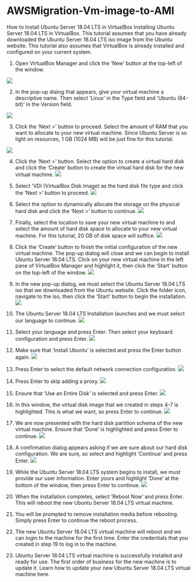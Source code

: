 # AWSMigration-Vm-image-to-AMI
How to Install Ubuntu Server 18.04 LTS in VirtualBox
Installing Ubuntu Server 18.04 LTS in VirtualBox.
This tutorial assumes that you have already downloaded the Ubuntu Server 18.04 LTS iso image from the Ubuntu website. This tutorial also assumes that VirtualBox is already installed and configured on your current system.
1.	Open VirtualBox Manager and click the ‘New’ button at the top-left of the window.

![](https://github.com/KKaws/AWSMigration-Vm-image-to-AMI/blob/master/1.png)

2.	In the pop-up dialog that appears, give your virtual machine a descriptive name. Then select ‘Linux’ in the Type field and ‘Ubuntu (64-bit)’ in the Version field.


![](https://github.com/KKaws/AWSMigration-Vm-image-to-AMI/blob/master/2.png)

3.	Click the ‘Next >’ button to proceed. Select the amount of RAM that you want to allocate to your new virtual machine. Since Ubuntu Server is so light on resources, 1 GB (1024 MB) will be just fine for this tutorial.

![](https://github.com/KKaws/AWSMigration-Vm-image-to-AMI/blob/master/3.png)

4.	Click the ‘Next >’ button. Select the option to create a virtual hard disk and click the ‘Create’ button to create the virtual hard disk for the new virtual machine.
![](https://github.com/KKaws/AWSMigration-Vm-image-to-AMI/blob/master/4.png)
5.	Select ‘VDI (VirtualBox Disk Image) as the hard disk file type and click the ‘Next >’ button to proceed.
![](https://github.com/KKaws/AWSMigration-Vm-image-to-AMI/blob/master/5.png)
6.	Select the option to dynamically allocate the storage on the physical hard disk and click the ‘Next >’ button to continue.
![](https://github.com/KKaws/AWSMigration-Vm-image-to-AMI/blob/master/6.png)

7.	Finally, select the location to save your new virtual machine to and select the amount of hard disk space to allocate to your new virtual machine. For this tutorial, 20 GB of disk space will suffice.
![](https://github.com/KKaws/AWSMigration-Vm-image-to-AMI/blob/master/7.png)

8.	Click the ‘Create’ button to finish the initial configuration of the new virtual machine. The pop-up dialog will close and we can begin to install Ubuntu Server 18.04 LTS. Click on your new virtual machine in the left pane of VirtualBox Manager and highlight it, then click the ‘Start’ button on the top-left of the window.
![](https://github.com/KKaws/AWSMigration-Vm-image-to-AMI/blob/master/8.png)
9. In the new pop-up dialog, we must select the Ubuntu Server 18.04 LTS iso that we downloaded from the Ubuntu website. Click the folder icon, navigate to the iso, then click the ‘Start’ button to begin the installation.
![](https://github.com/KKaws/AWSMigration-Vm-image-to-AMI/blob/master/9.png)
10. The Ubuntu Server 18.04 LTS Installation launches and we must select our language to continue.
![](https://github.com/KKaws/AWSMigration-Vm-image-to-AMI/blob/master/10.png)
11. Select your language and press Enter. Then select your keyboard configuration and press Enter.
![](https://github.com/KKaws/AWSMigration-Vm-image-to-AMI/blob/master/11.png)
12. Make sure that ‘Install Ubuntu’ is selected and press the Enter button again.
![](https://github.com/KKaws/AWSMigration-Vm-image-to-AMI/blob/master/12.png)
13. Press Enter to select the default network connection configuration.
![](https://github.com/KKaws/AWSMigration-Vm-image-to-AMI/blob/master/13.png)
14. Press Enter to skip adding a proxy.
![](https://github.com/KKaws/AWSMigration-Vm-image-to-AMI/blob/master/14.png)
15. Ensure that ‘Use an Entire Disk’ is selected and press Enter.
![](https://github.com/KKaws/AWSMigration-Vm-image-to-AMI/blob/master/15.png)
16. In this window, the virtual disk image that we created in steps 4-7 is highlighted. This is what we want, so press Enter to continue.
![](https://github.com/KKaws/AWSMigration-Vm-image-to-AMI/blob/master/16.png)
17. We are now presented with the hard disk partition schema of the new virtual machine. Ensure that ‘Done’ is highlighted and press Enter to continue.
![](https://github.com/KKaws/AWSMigration-Vm-image-to-AMI/blob/master/17.png)
18. A confirmation dialog appears asking if we are sure about our hard disk configuration. We are sure, so select and highlight ‘Continue’ and press Enter.
![](https://github.com/KKaws/AWSMigration-Vm-image-to-AMI/blob/master/18.png)
19. While the Ubuntu Server 18.04 LTS system begins to install, we must provide our user information. Enter yours and highlight ‘Done’ at the bottom of the window, then press Enter to continue.
![](https://github.com/KKaws/AWSMigration-Vm-image-to-AMI/blob/master/19.png)
20. When the installation completes, select ‘Reboot Now’ and press Enter. This will reboot the new Ubuntu Server 18.04 LTS virtual machine.
![]()
21. You will be prompted to remove installation media before rebooting. Simply press Enter to continue the reboot process.
![]()
22. The new Ubuntu Server 18.04 LTS virtual machine will reboot and we can login to the machine for the first time. Enter the credentials that you created in step 19 to log in to the machine.
![]()
23. Ubuntu Server 18.04 LTS virtual machine is successfully installed and ready for use. The first order of business for the new machine is to update it. Learn how to update your new Ubuntu Server 18.04 LTS virtual machine here.
![]()

